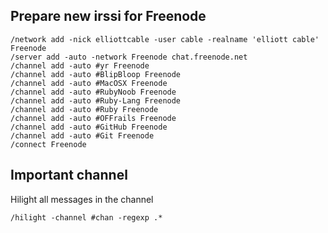 Prepare new irssi for Freenode
------------------------------
    
    /network add -nick elliottcable -user cable -realname 'elliott cable' Freenode
    /server add -auto -network Freenode chat.freenode.net
    /channel add -auto #yr Freenode
    /channel add -auto #BlipBloop Freenode
    /channel add -auto #MacOSX Freenode
    /channel add -auto #RubyNoob Freenode
    /channel add -auto #Ruby-Lang Freenode
    /channel add -auto #Ruby Freenode
    /channel add -auto #OFFrails Freenode
    /channel add -auto #GitHub Freenode
    /channel add -auto #Git Freenode
    /connect Freenode

Important channel
-----------------
Hilight all messages in the channel
    
    /hilight -channel #chan -regexp .*